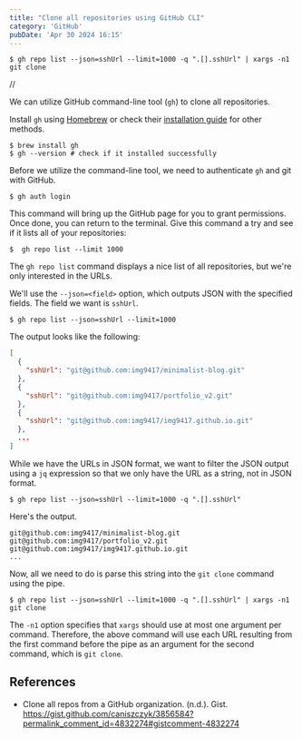 ```yaml
---
title: "Clone all repositories using GitHub CLI"
category: 'GitHub'
pubDate: 'Apr 30 2024 16:15'
---
```



```shell
$ gh repo list --json=sshUrl --limit=1000 -q ".[].sshUrl" | xargs -n1 git clone
```

//

We can utilize GitHub command-line tool (`gh`) to clone all repositories.

Install `gh` using [Homebrew](/notes/homebrew) or check their [installation guide](https://github.com/cli/cli#installation) for other methods. 
```shell
$ brew install gh
$ gh --version # check if it installed successfully
```

Before we utilize the command-line tool, we need to authenticate `gh` and git with GitHub.
```shell
$ gh auth login
```

This command will bring up the GitHub page for you to grant permissions. Once done, you can return to the terminal. Give this command a try and see if it lists all of your repositories:
```shell
$  gh repo list --limit 1000
```


The `gh repo list` command displays a nice list of all repositories, but we're only interested in the URLs. 

We'll use the `--json=<field>` option, which outputs JSON with the specified fields. The field we want is `sshUrl`.

```shell
$ gh repo list --json=sshUrl --limit=1000
```

The output looks like the following:
```json
[
  {
    "sshUrl": "git@github.com:img9417/minimalist-blog.git"
  },
  {
    "sshUrl": "git@github.com:img9417/portfolio_v2.git"
  },
  {
    "sshUrl": "git@github.com:img9417/img9417.github.io.git"
  },
  ...
]
```

While we have the URLs in JSON format, we want to filter the JSON output using a `jq` expression so that we only have the URL as a string, not in JSON format.
```shell
$ gh repo list --json=sshUrl --limit=1000 -q ".[].sshUrl"
```

Here's the output.
```text
git@github.com:img9417/minimalist-blog.git
git@github.com:img9417/portfolio_v2.git
git@github.com:img9417/img9417.github.io.git
...
```

Now, all we need to do is parse this string into the `git clone` command using the pipe.

```shell
$ gh repo list --json=sshUrl --limit=1000 -q ".[].sshUrl" | xargs -n1 git clone
```

The `-n1` option specifies that `xargs` should use at most one argument per command. Therefore, the above command will use each URL resulting from the first command before the pipe as an argument for the second command, which is `git clone`. 

## References
- Clone all repos from a GitHub organization. (n.d.). Gist. https://gist.github.com/caniszczyk/3856584?permalink_comment_id=4832274#gistcomment-4832274